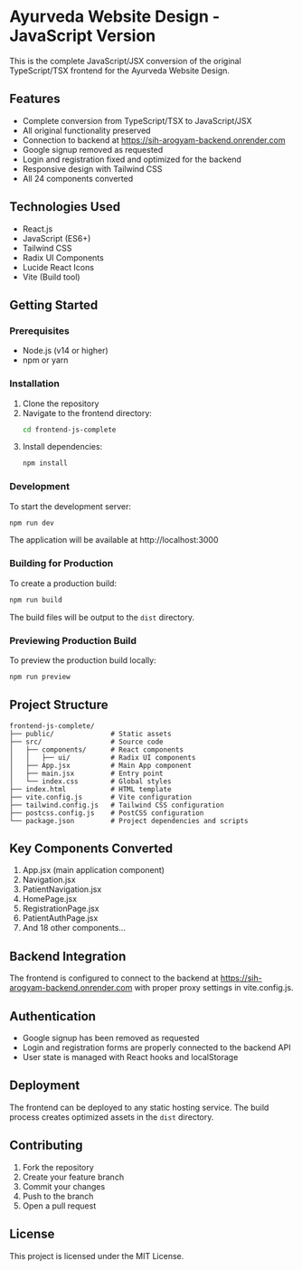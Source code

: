 # Ayurveda Website Design - JavaScript Version

This is the complete JavaScript/JSX conversion of the original TypeScript/TSX frontend for the Ayurveda Website Design.

## Features

- Complete conversion from TypeScript/TSX to JavaScript/JSX
- All original functionality preserved
- Connection to backend at https://sih-arogyam-backend.onrender.com
- Google signup removed as requested
- Login and registration fixed and optimized for the backend
- Responsive design with Tailwind CSS
- All 24 components converted

## Technologies Used

- React.js
- JavaScript (ES6+)
- Tailwind CSS
- Radix UI Components
- Lucide React Icons
- Vite (Build tool)

## Getting Started

### Prerequisites

- Node.js (v14 or higher)
- npm or yarn

### Installation

1. Clone the repository
2. Navigate to the frontend directory:
   ```bash
   cd frontend-js-complete
   ```
3. Install dependencies:
   ```bash
   npm install
   ```

### Development

To start the development server:
```bash
npm run dev
```

The application will be available at http://localhost:3000

### Building for Production

To create a production build:
```bash
npm run build
```

The build files will be output to the `dist` directory.

### Previewing Production Build

To preview the production build locally:
```bash
npm run preview
```

## Project Structure

```
frontend-js-complete/
├── public/              # Static assets
├── src/                 # Source code
│   ├── components/      # React components
│   │   ├── ui/          # Radix UI components
│   ├── App.jsx          # Main App component
│   ├── main.jsx         # Entry point
│   └── index.css        # Global styles
├── index.html           # HTML template
├── vite.config.js       # Vite configuration
├── tailwind.config.js   # Tailwind CSS configuration
├── postcss.config.js    # PostCSS configuration
└── package.json         # Project dependencies and scripts
```

## Key Components Converted

1. App.jsx (main application component)
2. Navigation.jsx
3. PatientNavigation.jsx
4. HomePage.jsx
5. RegistrationPage.jsx
6. PatientAuthPage.jsx
7. And 18 other components...

## Backend Integration

The frontend is configured to connect to the backend at https://sih-arogyam-backend.onrender.com with proper proxy settings in vite.config.js.

## Authentication

- Google signup has been removed as requested
- Login and registration forms are properly connected to the backend API
- User state is managed with React hooks and localStorage

## Deployment

The frontend can be deployed to any static hosting service. The build process creates optimized assets in the `dist` directory.

## Contributing

1. Fork the repository
2. Create your feature branch
3. Commit your changes
4. Push to the branch
5. Open a pull request

## License

This project is licensed under the MIT License.